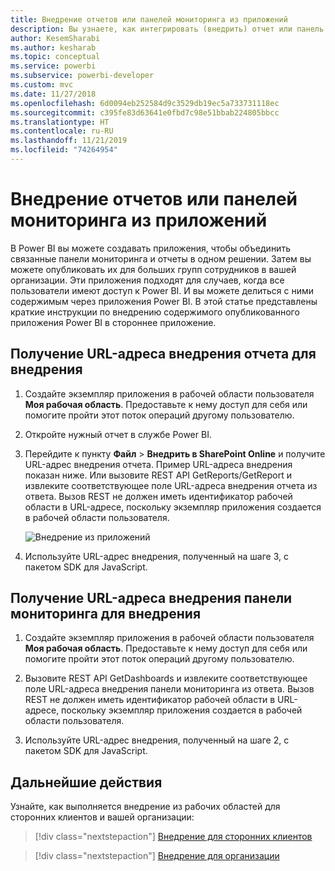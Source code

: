 ```yaml
---
title: Внедрение отчетов или панелей мониторинга из приложений
description: Вы узнаете, как интегрировать (внедрить) отчет или панель мониторинга из приложения Power BI, а не из рабочей области.
author: KesemSharabi
ms.author: kesharab
ms.topic: conceptual
ms.service: powerbi
ms.subservice: powerbi-developer
ms.custom: mvc
ms.date: 11/27/2018
ms.openlocfilehash: 6d0094eb252584d9c3529db19ec5a733731118ec
ms.sourcegitcommit: c395fe83d63641e0fbd7c98e51bbab224805bbcc
ms.translationtype: HT
ms.contentlocale: ru-RU
ms.lasthandoff: 11/21/2019
ms.locfileid: "74264954"
---
```

# <a name="embed-reports-or-dashboards-from-apps"></a>Внедрение отчетов или панелей мониторинга из приложений

В Power BI вы можете создавать приложения, чтобы объединить связанные панели мониторинга и отчеты в одном решении. Затем вы можете опубликовать их для больших групп сотрудников в вашей организации. Эти приложения подходят для случаев, когда все пользователи имеют доступ к Power BI. И вы можете делиться с ними содержимым через приложения Power BI. В этой статье представлены краткие инструкции по внедрению содержимого опубликованного приложения Power BI в стороннее приложение.

## <a name="grab-a-report-embedurl-for-embedding"></a>Получение URL-адреса внедрения отчета для внедрения

1. Создайте экземпляр приложения в рабочей области пользователя **Моя рабочая область**. Предоставьте к нему доступ для себя или помогите пройти этот поток операций другому пользователю.

2. Откройте нужный отчет в службе Power BI.

3. Перейдите к пункту **Файл** > **Внедрить в SharePoint Online** и получите URL-адрес внедрения отчета. Пример URL-адреса внедрения показан ниже. Или вызовите REST API GetReports/GetReport и извлеките соответствующее поле URL-адреса внедрения отчета из ответа. Вызов REST не должен иметь идентификатор рабочей области в URL-адресе, поскольку экземпляр приложения создается в рабочей области пользователя.

    ![Внедрение из приложений](media/embed-from-apps/embed-from-app.png)

4. Используйте URL-адрес внедрения, полученный на шаге 3, с пакетом SDK для JavaScript.

## <a name="grab-a-dashboard-embedurl-for-embedding"></a>Получение URL-адреса внедрения панели мониторинга для внедрения

1. Создайте экземпляр приложения в рабочей области пользователя **Моя рабочая область**. Предоставьте к нему доступ для себя или помогите пройти этот поток операций другому пользователю.

2. Вызовите REST API GetDashboards и извлеките соответствующее поле URL-адреса внедрения панели мониторинга из ответа. Вызов REST не должен иметь идентификатор рабочей области в URL-адресе, поскольку экземпляр приложения создается в рабочей области пользователя.

3. Используйте URL-адрес внедрения, полученный на шаге 2, с пакетом SDK для JavaScript.

## <a name="next-steps"></a>Дальнейшие действия

Узнайте, как выполняется внедрение из рабочих областей для сторонних клиентов и вашей организации:

> [!div class="nextstepaction"]
>[Внедрение для сторонних клиентов](embed-sample-for-customers.md)

> [!div class="nextstepaction"]
>[Внедрение для организации](embed-sample-for-your-organization.md)
